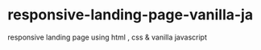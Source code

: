 # responsive-landing-page-vanilla-ja
responsive landing page using html , css &amp; vanilla javascript
